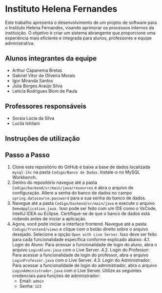 # Instituto Helena Fernandes

Este trabalho apresenta o desenvolvimento de um projeto de software para o Instituto Helena Fernandes, visando aprimorar os processos internos da instituição. O objetivo  ́e criar um sistema abrangente que proporcione uma experiência mais eficiente e integrada para alunos, professores e equipe administrativa. 

## Alunos integrantes da equipe

* Arthur Capanema Bretas
* Gabriel Vítor de Oliveira Morais
* Igor Miranda Santos
* Júlia Borges Araújo Silva
* Letícia Rodrigues Blom de Paula
  
## Professores responsáveis

* Soraia Lúcia da Silva
* Lucila Ishitani

## Instruções de utilização

## Passo a Passo

1. Clone este repositório do GitHub e baixe a base de dados localizada `mysql-ihc` na pasta `Codigo/Banco de Dados`. Instale-o no MySQL Workbench.
2. Dentro do repositório navegue até a pasta `Codigo/backend/sr/main/java/resources` e abra o arquivo de configuração. Altere a senha do banco de dados no campo `spring.datasource.password` para a sua senha do banco de dados.
3. Navegue até a pasta `Codigo/backend/sr/main/java` e execute o arquivo `DemoApplication.java.` Isso pode ser feito com um IDE como o VsCode, IntelliJ IDEA ou Eclipse. Certifique-se de que o banco de dados está rodando antes de iniciar a aplicação.
4. Agora, você pode iniciar a interface frontend. Navegue até a pasta `Codigo/frontend/views` e clique com o botão direito sobre o arquivo desejado. Selecione a opção `Open with Live Server`. Isso deve ser feito para cada funcionalidade específica conforme explicado abaixo:
   4.1. Login do Aluno: Para acessar a funcionalidade de login do aluno, abra o arquivo `LoginAluno.java` com o Live Server.
   4.2. Login do Professor: Para acessar a funcionalidade de login do professor, abra o arquivo `LoginProfessor.java` com o Live Server.
   4.3. Login do Administrador: Para acessar a funcionalidade de login do administrador, abra o arquivo `LoginAdministrador.java` com o Live Server.
   Utilize as seguintes credenciais para funções de administrador:
    - Email: `admin`
    - Senha: `123`
